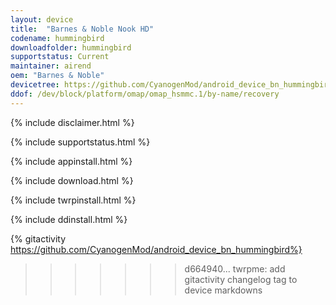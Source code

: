```yaml
---
layout: device
title:  "Barnes & Noble Nook HD"
codename: hummingbird
downloadfolder: hummingbird
supportstatus: Current
maintainer: airend
oem: "Barnes & Noble"
devicetree: https://github.com/CyanogenMod/android_device_bn_hummingbird
ddof: /dev/block/platform/omap/omap_hsmmc.1/by-name/recovery
---
```


{% include disclaimer.html %}

{% include supportstatus.html %}

{% include appinstall.html %}

{% include download.html %}

{% include twrpinstall.html %}

{% include ddinstall.html %}

{% gitactivity  https://github.com/CyanogenMod/android_device_bn_hummingbird%}
>>>>>>> d664940... twrpme: add gitactivity changelog tag to device markdowns
